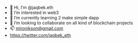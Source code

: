 - 👋 Hi, I’m @jaqbek.eth
- 👀 I’m interested in web3 
- 🌱 I’m currently learning 2 make simple dapp
- 💞️ I’m looking to collaborate on all kind of blockchain projects 
- 📫 mironikson@gmail.com
- https://twitter.com/jaqbek_eth

<!---
mironikson/mironikson is a ✨ special ✨ repository because its `README.md` (this file) appears on your GitHub profile.
You can click the Preview link to take a look at your changes.
--->
